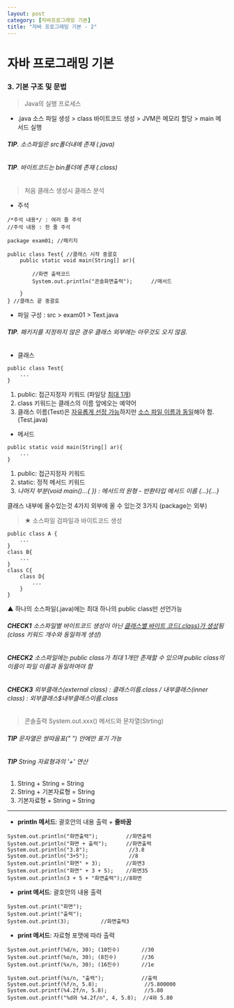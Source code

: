 ```yaml
---
layout: post
category: [자바프로그래밍 기본]
title: "자바 프로그래밍 기본 - 2"
---
```


# 자바 프로그래밍 기본

### 3. 기본 구조 및 문법
> Java의 실행 프로세스

* .java 소스 파일 생성 > class 바이트코드 생성 > JVM은 메모리 할당 > main 메서드 실행

###### **TIP**. 소스파일은 src폴더내에 존재 (.java)
###### **TIP**. 바이트코드는 bin폴더에 존재 (.class)

> 처음 클래스 생성시 클래스 분석

* 주석
```
/*주석 내용*/ : 여러 줄 주석
//주석 내용 : 한 줄 주석

package exam01; //패키지

public class Test{ //클래스 시작 중괄호
    public static void main(String[] ar){

        //화면 출력코드
        System.out.println("콘솔화면출력");      //매서드

    }
} //클래스 끝 중괄호
```

* 파일 구성 : src > exam01 > Text.java

###### **TIP**. 패키지를 지정하지 않은 경우 클래스 외부에는 아무것도 오지 않음.

* 클래스 
```
public class Test{
    ...
}
```
1. public: 접근지정자 키워드 (파일당 <u>최대 1개</u>)
2. class 키워드는 클래스의 이름 앞에오는 예약어
3. 클래스 이름(Test)은 <u>자유롭게 선정 가능</u>하지만 <u>소스 파일 이름과 동일</u>해야 함. (Test.java)

* 메서드
```
public static void main(String[] ar){
    ...
}
```
1. public: 접근지정자 키워드
2. static: 정적 메서드 키워드
3. *나머지 부분(void main()...{ }) : 
    메서드의 원형 - 반환타입 메서드 이름 (...){...}*

클래스 내부에 올수있는것 4가지 외부에 올 수 있는것 3가지 (package는 외부)

> ★ 소스파일 검파일과 바이트코드 생성

```
public class A { 
    ...
}
class B{
    ...
}
class C{
    class D{
        ...
    }
}
```
▲ 하나의 소스파일(.java)에는 최대 하나의 public class만 선언가능

###### **CHECK1** 소스파일별 바이트코드 생성이 아닌 <u>클래스별 바이트 코드(.class)가 생성</u>됨 (class 키워드 개수와 동일하게 생성)
###### **CHECK2** 소스파일에는 public class가 최대 1개만 존재할 수 있으며 public class의 이름이 파일 이름과 동일하여야 함
###### **CHECK3** 외부클래스(external class) : 클래스이름.class / 내부클래스(inner class) : 외부클래스$내부클래스이름.class


> 콘솔출력 System.out.xxx() 메서드와 문자열(Strting)
###### **TIP** 문자열은 쌍따옴표(" ") 안에만 표기 가능
###### **TIP** String 자료형과의 '+' 연산
1. String + String = String
2. String + 기본자료형 = String
3. 기본자료형 +  String = String
---

- **println 메서드**: 괄호안의 내용 출력 + **줄바꿈**
```
System.out.println("화면출력");         //화면출력
System.out.println("화면 + 출력");      //화면출력
System.out.println("3.8");             //3.8
System.out.println("3+5");             //8
System.out.println("화면" + 3);        //화면3
System.out.println("화면" + 3 + 5);    //화면35
System.out.println(3 + 5 + "화면출력");//8화면
```

- **print 메서드**: 괄호안의 내용 출력
```
System.out.print("화면"); 
System.out.print("출력");
System.out.print(3);          //화면출력3
```
- **print 메서드**: 자료형 포맷에 따라 출력
```
System.out.printf(%d/n, 30); (10진수)       //30
System.out.printf(%o/n, 30); (8진수)        //36
System.out.printf(%x/n, 30); (16진수)       //1e

System.out.printf(%s/n, "출력");            //출력
System.out.printf(%f/n, 5.8);               //5.800000
System.out.printf(%4.2f/n, 5.8);            //5.80
System.out.printf("%d와 %4.2f/n", 4, 5.8);  //4와 5.80
```

